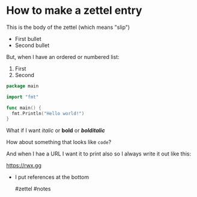# How to make a zettel entry

This is the body of the zettel (which means "slip")

* First bullet
* Second bullet

But, when I have an ordered or numbered list:

1. First
2. Second

```go
package main

import "fmt"

func main() {
  fmt.Println("Hello world!")
}
```

What if I want *italic* or **bold** or ***bolditalic***

How about something that looks like `code`?

And when I hae a URL I want it to print also so I always write it out like this:

https://rwx.gg

* I put references at the bottom


  #zettel #notes
  
